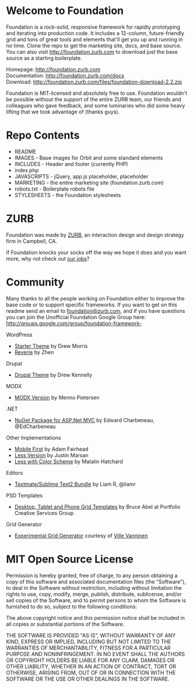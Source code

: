 Welcome to Foundation
=====================

Foundation is a rock-solid, responsive framework for rapidly prototyping and iterating into production code. It includes a 12-column, future-friendly grid and tons of great tools and elements that'll get you up and running in no time. Clone the repo to get the marketing site, docs, and base source. You can also visit http://foundation.zurb.com to download just the base source as a starting boilerplate.

Homepage:      http://foundation.zurb.com  
Documentation: http://foundation.zurb.com/docs  
Download:      http://foundation.zurb.com/files/foundation-download-2.2.zip  

Foundation is MIT-licensed and absolutely free to use. Foundation wouldn't be possible without the support of the entire ZURB team, our friends and colleagues who gave feedback, and some luminaries who did some heavy lifting that we took advantage of (thanks guys).

Repo Contents
=============

* README
* IMAGES - Base images for Orbit and some standard elements
* INCLUDES - Header and footer (currently PHP)
* index.php
* JAVASCRIPTS - jQuery, app.js placeholder, placeholder
* MARKETING - the entire marketing site (foundation.zurb.com)
* robots.txt - Boilerplate robots file
* STYLESHEETS - the Foundation stylesheets

ZURB
====

Foundation was made by [ZURB](http://www.zurb.com), an interaction design and design strategy firm in Campbell, CA.

If Foundation knocks your socks off the way we hope it does and you want more, why not check out [our jobs](http://www.zurb.com/talent/jobs)?

Community
=========

Many thanks to all the people working on Foundation either to improve the base code or to support specific frameworks. If you want to get on this readme send an email to foundation@zurb.com, and if you have questions you can join the Unofficial Foundation Google Group here: http://groups.google.com/group/foundation-framework-

WordPress

* [Starter Theme](https://github.com/drewsymo/Foundation) by Drew Morris
* [Reverie](http://themefortress.com/reverie/) by Zhen

Drupal

* [Drupal Theme](https://github.com/drewkennelly/foundation7) by Drew Kennelly

MODX

* [MODX Version](http://designfromwithin.com/blog/2012/02/07/foundation-modx/) by Menno Pietersen

.NET

* [NuGet Package for ASP.Net MVC](http://www.nuget.org/packages/Zurb_Foundation_MVC3) by Edward Charbeneau, @EdCharbeneau

Other Implementations

* [Mobile First](https://github.com/admfrhd/mobile-first-foundation) by Adam Fairhead
* [Less Version](https://github.com/justinmarsan/FoundationLess) by Justin Marsan
* [Less with Color Scheme](https://github.com/matalin/FoundationLess) by Matalin Hatchard

Editors

* [Textmate/Sublime Text2 Bundle](https://github.com/liamr/Zurb-Foundation-Textmate-Bundle) by Liam R, @liamr

PSD Templates

* [Desktop, Tablet and Phone Grid Templates](http://foundation.zurb.com/files/foundation-psd-templates.zip ) by Bruce Abel at Portfolio Creative Services Group

Grid Generator

* [Experimental Grid Generator](http://www.gridlover.net/foundation/) courtesy of [Ville Vanninen](http://foolproof.me)

MIT Open Source License
=======================

Permission is hereby granted, free of charge, to any person obtaining a copy of this software and associated documentation files (the "Software"), to deal in the Software without restriction, including without limitation the rights to use, copy, modify, merge, publish, distribute, sublicense, and/or sell copies of the Software, and to permit persons to whom the Software is furnished to do so, subject to the following conditions:

The above copyright notice and this permission notice shall be included in all copies or substantial portions of the Software.

THE SOFTWARE IS PROVIDED "AS IS", WITHOUT WARRANTY OF ANY KIND, EXPRESS OR IMPLIED, INCLUDING BUT NOT LIMITED TO THE WARRANTIES OF MERCHANTABILITY, FITNESS FOR A PARTICULAR PURPOSE AND NONINFRINGEMENT. IN NO EVENT SHALL THE AUTHORS OR COPYRIGHT HOLDERS BE LIABLE FOR ANY CLAIM, DAMAGES OR OTHER LIABILITY, WHETHER IN AN ACTION OF CONTRACT, TORT OR OTHERWISE, ARISING FROM, OUT OF OR IN CONNECTION WITH THE SOFTWARE OR THE USE OR OTHER DEALINGS IN THE SOFTWARE.
